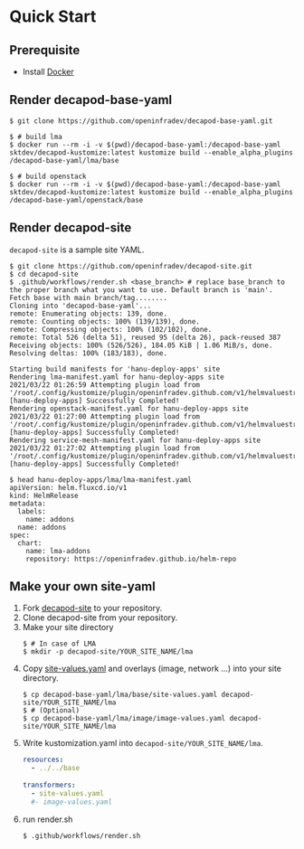 # Quick Start

## Prerequisite
- Install [Docker](https://docs.docker.com/get-docker/)


## Render decapod-base-yaml
```console
$ git clone https://github.com/openinfradev/decapod-base-yaml.git

$ # build lma
$ docker run --rm -i -v $(pwd)/decapod-base-yaml:/decapod-base-yaml sktdev/decapod-kustomize:latest kustomize build --enable_alpha_plugins /decapod-base-yaml/lma/base

$ # build openstack
$ docker run --rm -i -v $(pwd)/decapod-base-yaml:/decapod-base-yaml sktdev/decapod-kustomize:latest kustomize build --enable_alpha_plugins /decapod-base-yaml/openstack/base
```

## Render decapod-site
`decapod-site` is a sample site YAML.  
```console
$ git clone https://github.com/openinfradev/decapod-site.git
$ cd decapod-site
$ .github/workflows/render.sh <base_branch> # replace base_branch to the proper branch what you want to use. Default branch is 'main'.
Fetch base with main branch/tag........
Cloning into 'decapod-base-yaml'...
remote: Enumerating objects: 139, done.
remote: Counting objects: 100% (139/139), done.
remote: Compressing objects: 100% (102/102), done.
remote: Total 526 (delta 51), reused 95 (delta 26), pack-reused 387
Receiving objects: 100% (526/526), 184.05 KiB | 1.06 MiB/s, done.
Resolving deltas: 100% (183/183), done.

Starting build manifests for 'hanu-deploy-apps' site
Rendering lma-manifest.yaml for hanu-deploy-apps site
2021/03/22 01:26:59 Attempting plugin load from '/root/.config/kustomize/plugin/openinfradev.github.com/v1/helmvaluestransformer/HelmValuesTransformer.so'
[hanu-deploy-apps] Successfully Completed!
Rendering openstack-manifest.yaml for hanu-deploy-apps site
2021/03/22 01:27:00 Attempting plugin load from '/root/.config/kustomize/plugin/openinfradev.github.com/v1/helmvaluestransformer/HelmValuesTransformer.so'
[hanu-deploy-apps] Successfully Completed!
Rendering service-mesh-manifest.yaml for hanu-deploy-apps site
2021/03/22 01:27:02 Attempting plugin load from '/root/.config/kustomize/plugin/openinfradev.github.com/v1/helmvaluestransformer/HelmValuesTransformer.so'
[hanu-deploy-apps] Successfully Completed!

$ head hanu-deploy-apps/lma/lma-manifest.yaml
apiVersion: helm.fluxcd.io/v1
kind: HelmRelease
metadata:
  labels:
    name: addons
  name: addons
spec:
  chart:
    name: lma-addons
    repository: https://openinfradev.github.io/helm-repo
```

## Make your own site-yaml
1. Fork [decapod-site](https://github.com/openinfradev/decapod-site) to your repository.
2. Clone decapod-site from your repository.
3. Make your site directory
   ```console
   $ # In case of LMA
   $ mkdir -p decapod-site/YOUR_SITE_NAME/lma
   ```
4. Copy [site-values.yaml](https://github.com/openinfradev/decapod-base-yaml/blob/main/lma/base/site-values.yaml) and overlays (image, network ...) into your site directory.  
   ```console
   $ cp decapod-base-yaml/lma/base/site-values.yaml decapod-site/YOUR_SITE_NAME/lma
   $ # (Optional)
   $ cp decapod-base-yaml/lma/image/image-values.yaml decapod-site/YOUR_SITE_NAME/lma
   ```
5. Write kustomization.yaml into `decapod-site/YOUR_SITE_NAME/lma`.
   ```yaml
   resources:
     - ../../base
      
   transformers:
     - site-values.yaml
     #- image-values.yaml
   ```
6. run render.sh
   ```console
   $ .github/workflows/render.sh
   ```
